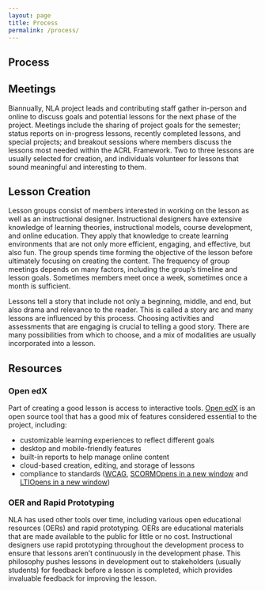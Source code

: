 ```yaml
---
layout: page
title: Process
permalink: /process/
---
```


## Process
<div class="entry-content" itemprop="articleBody">
    <div class="title">
        <h2>Meetings</h2>
    </div>
    <div class="contentbox">
        <p>Biannually, NLA project leads and contributing staff gather in-person and online to discuss goals and potential lessons for the next phase of the project. Meetings include the sharing of project goals for the semester; status reports on in-progress lessons, recently completed lessons, and special projects; and breakout sessions where members discuss the lessons most needed within the ACRL Framework. Two to three lessons are usually selected for creation, and individuals volunteer for lessons that sound meaningful and interesting to them.</p>
    </div>
    <div class="title">
        <h2>Lesson Creation</h2>
    </div>
    <div class="contentbox">
        <p>Lesson groups consist of members interested in working on the lesson as well as an instructional designer. Instructional designers have extensive knowledge of learning theories, instructional models, course development, and online education. They apply that knowledge to create learning environments that are not only more efficient, engaging, and effective, but also fun. The group spends time forming the objective of the lesson before ultimately focusing on creating the content. The frequency of group meetings depends on many factors, including the group’s timeline and lesson goals. Sometimes members meet once a week, sometimes once a month is sufficient.</p>
        <p>Lessons tell a story that include not only a beginning, middle, and end, but also drama and relevance to the reader. This is called a story arc and many lessons are influenced by this process. Choosing activities and assessments that are engaging is crucial to telling a good story. There are many possibilities from which to choose, and a mix of modalities are usually incorporated into a lesson.</p>
    </div>
    <div class="title">
        <h2>Resources</h2>
    </div>
    <div class="contentbox">
        <h3>Open edX</h3>
        <p>Part of creating a good lesson is access to interactive tools. <a href="https://open.edx.org/">Open edX</a> is an open source tool that has a good mix of features considered essential to the project, including:</p>
        <ul>
            <li>customizable learning experiences to reflect different goals</li>
            <li>desktop and mobile-friendly features</li>
            <li>built-in reports to help manage online content</li>
            <li>cloud-based creation, editing, and storage of lessons</li>
            <li>compliance to standards (<a href="https://www.w3.org/WAI/standards-guidelines/wcag/">WCAG</a>, <a href="http://scorm.com/scorm-explained/" target="_blank" rel="noopener">SCORM<span class="icon-webfont fa-external-link" aria-hidden="true"></span><span class="screen-reader-text">Opens in a new window</span></a> and <a href="http://www.imsglobal.org/activity/learning-tools-interoperability" target="_blank" rel="noopener">LTI<span class="icon-webfont fa-external-link" aria-hidden="true"></span><span class="screen-reader-text">Opens in a new window</span></a>)</li>
        </ul>
        <h3>OER and Rapid Prototyping</h3>
        <p>NLA has used other tools over time, including various open educational resources (OERs) and rapid prototyping. OERs are educational materials that are made available to the public for little or no cost. Instructional designers use rapid prototyping throughout the development process to ensure that lessons aren’t continuously in the development phase. This philosophy pushes lessons in development out to stakeholders (usually students) for feedback before a lesson is completed, which provides invaluable feedback for improving the lesson.</p>
    </div>
</div>
